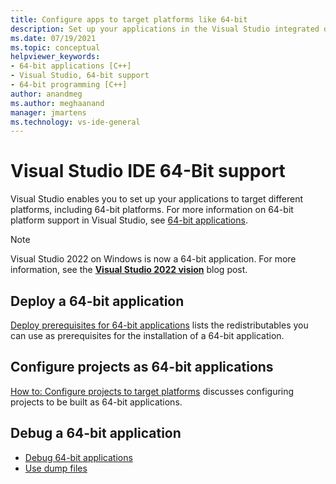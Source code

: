 ```yaml
---
title: Configure apps to target platforms like 64-bit
description: Set up your applications in the Visual Studio integrated development environment (IDE) to target different platforms, including 64-bit platforms.
ms.date: 07/19/2021
ms.topic: conceptual
helpviewer_keywords:
- 64-bit applications [C++]
- Visual Studio, 64-bit support
- 64-bit programming [C++]
author: anandmeg
ms.author: meghaanand
manager: jmartens
ms.technology: vs-ide-general
---
```

# Visual Studio IDE 64-Bit support


Visual Studio enables you to set up your applications to target different platforms, including 64-bit platforms. For more information on 64-bit platform support in Visual Studio, see [64-bit applications](/dotnet/framework/64-bit-apps).

> [!NOTE]
> Visual Studio 2022 on Windows is now a 64-bit application. For more information, see the [**Visual Studio 2022 vision**](https://devblogs.microsoft.com/visualstudio/visual-studio-2022/) blog post.

## Deploy a 64-bit application

[Deploy prerequisites for 64-bit applications](../deployment/deploying-prerequisites-for-64-bit-applications.md) lists the redistributables you can use as prerequisites for the installation of a 64-bit application.

## Configure projects as 64-bit applications

[How to: Configure projects to target platforms](../ide/how-to-configure-projects-to-target-platforms.md) discusses configuring projects to be built as 64-bit applications.

## Debug a 64-bit application

- [Debug 64-bit applications](../debugger/debug-64-bit-applications.md)
- [Use dump files](../debugger/using-dump-files.md)
